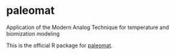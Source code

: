 # paleomat
Application of the Modern Analog Technique for temperature and biomization modeling

This is the official R package for [paleomat](https://github.com/Archaeo-Programmer/paleomat).

